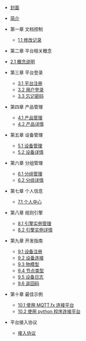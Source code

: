 * [封面](README.md)
* [简介](intro/README.md)
* 第一章 文档控制
    - [1.1 修改记录](edit/editLog.md)

* 第二章 平台相关概念
 - [2.1 概念说明](terms/termExplanation.md)

* 第三章 平台登录
   - [3.1 平台注册](login/register.md)
   - [3.2 用户登录](login/login.md)
   - [3.3 忘记密码](login/forgetPass.md)

* 第四章 产品管理
  - [4.1 产品管理](product/create.md)
  - [4.2 产品详情](product/productManage.md)

* 第五章 设备管理
    - [5.1 设备管理](device/deviceManage.md)
    - [5.2 设备详情](device/deviceDetail.md)
    
* 第六章 分组管理
    - [6.1 分组管理](group/groupManage.md)
    - [6.2 分组详情](group/groupDetail.md)

* 第七章 个人信息
    - [7.1 个人中心](user/userInfo.md)

* 第八章 规则引擎
    - [8.1 引擎实例管理](rule/instanceList.md)
    - [8.2 引擎实例详情](rule/instanceDetail.md)

* 第九章 开发指南
    * [9.1 设备注册](develop/deviceRegistration.md)
    * [9.2 设备连接](develop/deviceLink.md)
    * [9.3 物模型](develop/ObjectModel.md)
    * [9.4 节点类型](develop/NodeType.md)
    * [9.5 设备日志](develop/deviceLog.md)
    * [9.6 返回码](develop/ReturnCode.md)
* 第十章 最佳示例
    * [10.1 使用 MQTT.fx 连接平台](example/exampleMQTT.fx.md)
    * [10.2 使用 python 程序连接平台](example/examplePython.md)

* 平台接入协议
    - [接入协议](protocol/protocol.md)

